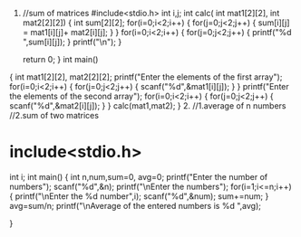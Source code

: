 1. //sum of matrices
#include<stdio.h>
int i,j; 
int calc( int mat1[2][2], int mat2[2][2])
{
    int sum[2][2];
    for(i=0;i<2;i++)
    {
        for(j=0;j<2;j++)
        {
            sum[i][j] = mat1[i][j]+ mat2[i][j];
        }
    }
    for(i=0;i<2;i++)
    {
        for(j=0;j<2;j++)
        {
            printf("%d ",sum[i][j]);
        }
        printf("\n");
    }

    return 0;
}
int main()

{
    int mat1[2][2], mat2[2][2];
    printf("Enter the elements of the first array");
    for(i=0;i<2;i++)
    {
        for(j=0;j<2;j++)
        {
            scanf("%d",&mat1[i][j]);
        }
    }
    printf("Enter the elements of the second array");
    for(i=0;i<2;i++)
    {
        for(j=0;j<2;j++)
        {
            scanf("%d",&mat2[i][j]);
        }
    }
    calc(mat1,mat2);
}
2. 
//1.average of n numbers
//2.sum of two matrices
# include<stdio.h>
int i;
int main()
{
    int n,num,sum=0, avg=0;
    printf("Enter the number of numbers");
    scanf("%d",&n);
    printf("\nEnter the numbers");
    for(i=1;i<=n;i++)
    {
        printf("\nEnter the %d number",i);
        scanf("%d",&num);
        sum+=num;
    }
    avg=sum/n;
    printf("\nAverage of the entered numbers is %d ",avg);
    
}
